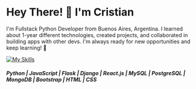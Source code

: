<h1 align="left">Hey There! 👋 I'm Cristian</h1>
<p align="left">I'm Fullstack Python Developer from Buenos Aires, Argentina. I learned about 1-year different technologies, created projects, and collaborated in building apps with other devs. I'm always ready for new opportunities and keep learning! 🚀
</p>

[![My Skills](https://skillicons.dev/icons?i=py,js,flask,django,react,mysql,postgres,mongodb,bootstrap,html,css)](https://skillicons.dev)
<h5 align="left"> Python | JavaScript | Flask | Django | React.js | MySQL | PostgreSQL | MongoDB | Bootstrap | HTML | CSS </h5>
